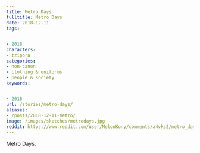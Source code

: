 ```yaml
---
title: Metro Days
fulltitle: Metro Days
date: 2018-12-11
tags:


- 2018
characters:
- tzipora
categories:
- non-canon
- clothing & uniforms
- people & society
keywords:


- 2018
url: /stories/metro-days/
aliases:
- /posts/2018-12-11-metro/
image: /images/sketches/metrodays.jpg
reddit: https://www.reddit.com/user/MelonKony/comments/a4vks2/metro_days/
---
```

Metro Days.